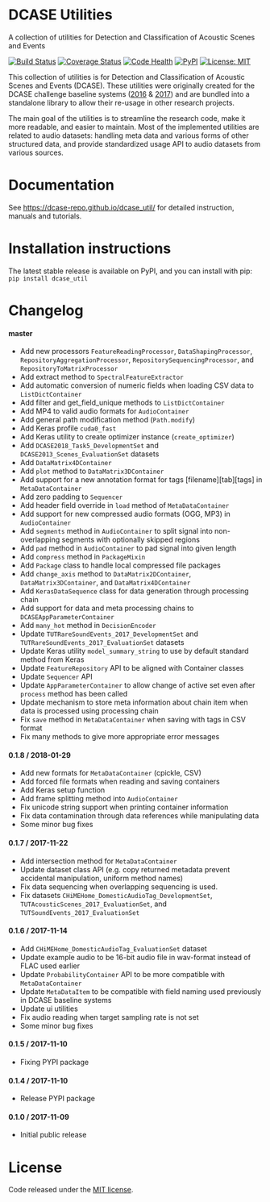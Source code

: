 DCASE Utilities
===============

A collection of utilities for Detection and Classification of Acoustic Scenes and Events

[![Build Status](https://travis-ci.org/DCASE-REPO/dcase_util.svg?branch=master)](https://travis-ci.org/DCASE-REPO/dcase_util)
[![Coverage Status](https://coveralls.io/repos/github/DCASE-REPO/dcase_util/badge.svg?branch=master)](https://coveralls.io/github/DCASE-REPO/dcase_util?branch=master)
[![Code Health](https://landscape.io/github/DCASE-REPO/dcase_util/master/landscape.svg?style=flat)](https://landscape.io/github/DCASE-REPO/dcase_util/master)
[![PyPI](https://img.shields.io/pypi/v/dcase_util.svg)](https://pypi.python.org/pypi/dcase_util)
[![License: MIT](https://img.shields.io/badge/license-MIT-blue.svg)](https://opensource.org/licenses/MIT)

This collection of utilities is for Detection and Classification of Acoustic Scenes
and Events (DCASE). These utilities were originally created for the DCASE challenge baseline systems
([2016](https://github.com/TUT-ARG/DCASE2016-baseline-system-python) &
[2017](https://github.com/TUT-ARG/DCASE2017-baseline-system)) and are bundled into a standalone library
to allow their re-usage in other research projects.

The main goal of the utilities is to streamline the research code, make it more readable, and easier to maintain.
Most of the implemented utilities are related to audio datasets: handling meta data and various forms of other
structured data, and provide standardized usage API to audio datasets from various sources.

Documentation
=============

See https://dcase-repo.github.io/dcase_util/ for detailed instruction, manuals and tutorials.

Installation instructions
=========================

The latest stable release is available on PyPI, and you can install with pip:
`pip install dcase_util` 

Changelog
=========

#### master

* Add new processors `FeatureReadingProcessor`, `DataShapingProcessor`, `RepositoryAggregationProcessor`, `RepositorySequencingProcessor`, and  `RepositoryToMatrixProcessor`
* Add extract method to `SpectralFeatureExtractor`
* Add automatic conversion of numeric fields when loading CSV data to `ListDictContainer`
* Add filter and get_field_unique methods to `ListDictContainer`
* Add MP4 to valid audio formats for `AudioContainer`
* Add general path modification method (`Path.modify`)
* Add Keras profile `cuda0_fast`
* Add Keras utility to create optimizer instance (`create_optimizer`)
* Add `DCASE2018_Task5_DevelopmentSet` and `DCASE2013_Scenes_EvaluationSet` datasets
* Add `DataMatrix4DContainer`
* Add `plot` method to `DataMatrix3DContainer`
* Add support for a new annotation format for tags [filename][tab][tags] in `MetaDataContainer`
* Add zero padding to `Sequencer`
* Add header field override in `load` method of `MetaDataContainer` 
* Add support for new compressed audio formats (OGG, MP3) in `AudioContainer`
* Add `segments` method in `AudioContainer` to split signal into non-overlapping segments with optionally skipped regions
* Add `pad` method in `AudioContainer` to pad signal into given length
* Add `compress` method in `PackageMixin`
* Add `Package` class to handle local compressed file packages
* Add `change_axis` method to `DataMatrix2DContainer`, `DataMatrix3DContainer`, and `DataMatrix4DContainer`
* Add `KerasDataSequence` class for data generation through processing chain
* Add support for data and meta processing chains to `DCASEAppParameterContainer`
* Add `many_hot` method in `DecisionEncoder`  
* Update `TUTRareSoundEvents_2017_DevelopmentSet` and `TUTRareSoundEvents_2017_EvaluationSet` datasets
* Update Keras utility `model_summary_string` to use by default standard method from Keras
* Update `FeatureRepository` API to be aligned with Container classes
* Update `Sequencer` API 
* Update `AppParameterContainer` to allow change of active set even after `process` method has been called
* Update mechanism to store meta information about chain item when data is processed using processing chain   
* Fix `save` method in `MetaDataContainer` when saving with tags in CSV format
* Fix many methods to give more appropriate error messages

#### 0.1.8 / 2018-01-29

* Add new formats for `MetaDataContainer` (cpickle, CSV)
* Add forced file formats when reading and saving containers
* Add Keras setup function
* Add frame splitting method into `AudioContainer`
* Fix unicode string support when printing container information
* Fix data contamination through data references while manipulating data
* Some minor bug fixes

#### 0.1.7 / 2017-11-22

* Add intersection method for `MetaDataContainer `
* Update dataset class API (e.g. copy returned metadata prevent accidental manipulation, uniform method names)
* Fix data sequencing when overlapping sequencing is used.
* Fix datasets `CHiMEHome_DomesticAudioTag_DevelopmentSet`, `TUTAcousticScenes_2017_EvaluationSet`, and `TUTSoundEvents_2017_EvaluationSet`


#### 0.1.6 / 2017-11-14

* Add `CHiMEHome_DomesticAudioTag_EvaluationSet` dataset
* Update example audio to be 16-bit audio file in wav-format instead of FLAC used earlier
* Update `ProbabilityContainer` API to be more compatible with `MetaDataContainer`
* Update `MetaDataItem` to be compatible with field naming used previously in DCASE baseline systems
* Update ui utilities
* Fix audio reading when target sampling rate is not set
* Some minor bug fixes

#### 0.1.5 / 2017-11-10

* Fixing PYPI package

#### 0.1.4 / 2017-11-10

* Release PYPI package

#### 0.1.0 / 2017-11-09

* Initial public release

License
=======

Code released under the [MIT license](https://github.com/DCASE-REPO/dcase_util/tree/master/LICENSE).
